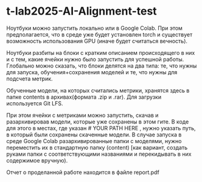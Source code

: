 # t-lab2025-AI-Alignment-test
Ноутбуки можно запустить локально или в Google Colab. При этом предполагается, что в среде уже будет установлен torch и существует возможность использования GPU (иначе будет считаться вечность).

Ноутбуки разбиты на блоки с кратким описанием происходящего в них и с тем, какие ячейки нужно было запустить для успешной работы. Глобально можно сказать, что блоки делятся на два типа: те, что нужны для запуска, обучения+сохранения моделей и те, что нужны для подсчета метрик. 

Обученные модели, на которых считались метрики, хранятся здесь в папке contents в архивах(формата .zip и .rar). Для загрузки используется Git LFS.

При этом ячейки с метриками можно запустить, скачав и разархивировав модели, которые уже сохранены в этом гите. В коде для этого в местах, где указан # YOUR PATH HERE , нужно указать путь, в который были сохранены скаченные модели. В случае запуска в среде Google Colab разархивированные папки с моделями, нужно переместить их в стандартную папку (content) [как вариант, создать руками папки с соответствующими названиями и перекидывать в них содержимое вручную).


Отчет о проделанной работе находится в файле report.pdf
